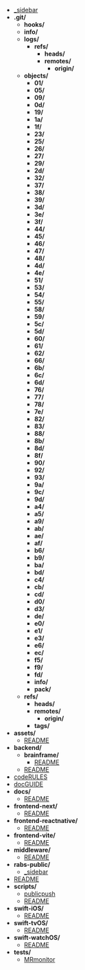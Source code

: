 - [_sidebar](_sidebar.md)
- **.git/**
  - **hooks/**
  - **info/**
  - **logs/**
    - **refs/**
      - **heads/**
      - **remotes/**
        - **origin/**
  - **objects/**
    - **01/**
    - **05/**
    - **09/**
    - **0d/**
    - **19/**
    - **1a/**
    - **1f/**
    - **23/**
    - **25/**
    - **26/**
    - **27/**
    - **29/**
    - **2d/**
    - **32/**
    - **37/**
    - **38/**
    - **39/**
    - **3d/**
    - **3e/**
    - **3f/**
    - **44/**
    - **45/**
    - **46/**
    - **47/**
    - **48/**
    - **4d/**
    - **4e/**
    - **51/**
    - **53/**
    - **54/**
    - **55/**
    - **58/**
    - **59/**
    - **5c/**
    - **5d/**
    - **60/**
    - **61/**
    - **62/**
    - **66/**
    - **6b/**
    - **6c/**
    - **6d/**
    - **76/**
    - **77/**
    - **78/**
    - **7e/**
    - **82/**
    - **83/**
    - **88/**
    - **8b/**
    - **8d/**
    - **8f/**
    - **90/**
    - **92/**
    - **93/**
    - **9a/**
    - **9c/**
    - **9d/**
    - **a4/**
    - **a5/**
    - **a9/**
    - **ab/**
    - **ae/**
    - **af/**
    - **b6/**
    - **b9/**
    - **ba/**
    - **bd/**
    - **c4/**
    - **cb/**
    - **cd/**
    - **d0/**
    - **d3/**
    - **de/**
    - **e0/**
    - **e1/**
    - **e3/**
    - **e6/**
    - **ec/**
    - **f5/**
    - **f9/**
    - **fd/**
    - **info/**
    - **pack/**
  - **refs/**
    - **heads/**
    - **remotes/**
      - **origin/**
    - **tags/**
- **assets/**
  - [README](assets/README.md)
- **backend/**
  - **brainframe/**
    - [README](backend/brainframe/README.md)
  - [README](backend/README.md)
- [codeRULES](codeRULES.md)
- [docGUIDE](docGUIDE.md)
- **docs/**
  - [README](docs/README.md)
- **frontend-next/**
  - [README](frontend-next/README.md)
- **frontend-reactnative/**
  - [README](frontend-reactnative/README.md)
- **frontend-vite/**
  - [README](frontend-vite/README.md)
- **middleware/**
  - [README](middleware/README.md)
- **rabs-public/**
  - [_sidebar](rabs-public/_sidebar.md)
- [README](README.md)
- **scripts/**
  - [publicpush](scripts/publicpush.js)
  - [README](scripts/README.md)
- **swift-iOS/**
  - [README](swift-iOS/README.md)
- **swift-tvOS/**
  - [README](swift-tvOS/README.md)
- **swift-watchOS/**
  - [README](swift-watchOS/README.md)
- **tests/**
  - [MRmonitor](tests/MRmonitor.js)